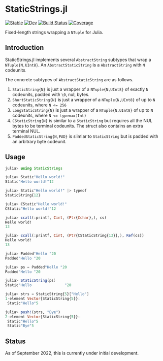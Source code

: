 # StaticStrings.jl

[![Stable](https://img.shields.io/badge/docs-stable-blue.svg)](https://mkitti.github.io/StaticStrings.jl/stable/)
[![Dev](https://img.shields.io/badge/docs-dev-blue.svg)](https://mkitti.github.io/StaticStrings.jl/dev/)
[![Build Status](https://github.com/mkitti/StaticStrings.jl/actions/workflows/CI.yml/badge.svg?branch=main)](https://github.com/mkitti/StaticStrings.jl/actions/workflows/CI.yml?query=branch%3Amain)
[![Coverage](https://codecov.io/gh/mkitti/StaticStrings.jl/branch/main/graph/badge.svg)](https://codecov.io/gh/mkitti/StaticStrings.jl)

Fixed-length strings wrapping a `NTuple` for Julia.

## Introduction

StaticStrings.jl implements several `AbstractString` subtypes that wrap a `NTuple{N,UInt8}`. An `AbstractStaticString` is a `AbstractString` with `N` codeunits.

The concrete subtypes of `AbstractStaticString` are as follows.
1. `StaticString{N}` is just a wrapper of a `NTuple{N,UInt8}` of exactly `N` codeunits, padded with `\0`, nul, bytes.
2. `ShortStaticString{N}` is just a wrapper of a `NTuple{N,UInt8}` of up to `N` codeunits, where `N <= 256`
3. `LongStaticString{N}` is just a wrapper of a `NTuple{N,UInt8}` of up to `N` codeunits, where `N <= typemax(Int)`
4. `CStaticString{N}` is similar to a `StaticString` but requires all the NUL bytes to be terminal codeunits. The struct also contains an extra terminal NUL.
5. `PaddedStaticString{N,PAD}` is siimlar to `StaticString` but is padded with an arbitrary byte codeunit.

## Usage

```julia
julia> using StaticStrings

julia> Static"Hello world!"
Static"Hello world!"12

julia> Static"Hello world!" |> typeof
StaticString{12}

julia> CStatic"Hello world!"
CStatic"Hello world!"12

julia> ccall(:printf, Cint, (Ptr{Cchar},), cs)
Hello world!
13

julia> ccall(:printf, Cint, (Ptr{CStaticString{13}},), Ref(cs))
Hello world!
13

julia> Padded"Hello "20
Padded"Hello "20

julia> ps = Padded"Hello "20
Padded"Hello "20

julia> StaticString(ps)
Static"Hello               "20

julia> strs = StaticString{5}["Hello"]
1-element Vector{StaticString{5}}:
 Static"Hello"5

julia> push!(strs, "Bye")
2-element Vector{StaticString{5}}:
 Static"Hello"5
 Static"Bye"5
```

## Status

As of September 2022, this is currently under initial development.
